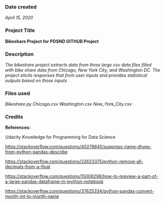 ### Date created
*April 15, 2020*

### Project Title
**Bikeshare Project for PDSND GITHUB Project**

### Description
*The bikeshare project extracts data from three large csv data files filled with bike share data from Chicago, New York City, and Washington DC.  The project elicits responses that from user inputs and provides statistical outputs based on those inputs*

### Files used
*Bikeshare.py*
*Chicago.csv*
*Washington.csv*
*New_York_City.csv*

### Credits
**References:**

Udacity Knowledge for Programming for Data Science

https://stackoverflow.com/questions/40278845/suppress-name-dtype-from-python-pandas-describe

https://stackoverflow.com/questions/22623375/python-remove-all-decimals-from-a-float

https://stackoverflow.com/questions/15006298/how-to-preview-a-part-of-a-large-pandas-dataframe-in-ipython-notebook

https://stackoverflow.com/questions/37625334/python-pandas-convert-month-int-to-month-name
